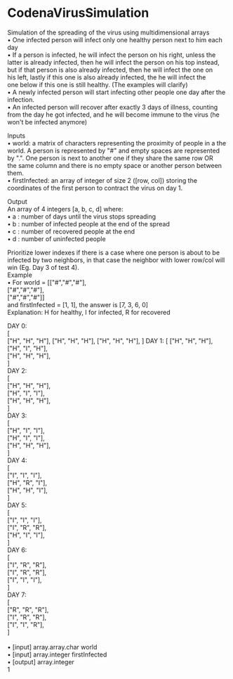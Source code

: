 # CodenaVirusSimulation
Simulation of the spreading of the virus using multidimensional arrays <br />
• One infected person will infect only one healthy person next to him each day <br />
• If a person is infected, he will infect the person on his right, unless the latter is already infected, then he will infect the person on his top instead, but if that person is also already infected, then he will infect the one on his left, lastly if this one is also already infected, the he will infect the one below if this one is still healthy. (The examples will clarify) <br />
• A newly infected person will start infecting other people one day after the infection. <br />
• An infected person will recover after exactly 3 days of illness, counting from the day he got infected, and he will become immune to the virus (he won't be infected anymore) <br />



Inputs <br />
• world: a matrix of characters representing the proximity of people in a the world. A person is represented by "#" and empty spaces are represented by ".". One person is next to another one if they share the same row OR the same column and there is no empty space or another person between them. <br />
• firstInfected: an array of integer of size 2 ([row, col]) storing the coordinates of the first person to contract the virus on day 1. <br />

Output <br />
An array of 4 integers [a, b, c, d] where: <br />
• a : number of days until the virus stops spreading <br />
• b : number of infected people at the end of the spread <br />
• c : number of recovered people at the end <br />
• d : number of uninfected people <br />
	
	
Prioritize lower indexes if there is a case where one person is about to be infected by two neighbors, in that case the neighbor with lower row/col will win (Eg. Day 3 of test 4). <br />
Example <br />
• For world = 
[["#","#","#"],  <br />
["#","#","#"],  <br />
["#","#","#"]] <br />
and firstInfected = [1, 1], the answer is [7, 3, 6, 0] <br />
Explanation: H for healthy, I for infected, R for recovered <br />

DAY 0: <br />
[ <br />
["H", "H", "H"],
["H", "H", "H"],
["H", "H", "H"],
]
DAY 1:
[
["H", "H", "H"], <br />
["H", "I", "H"], <br />
["H", "H", "H"], <br />
] <br />
DAY 2: <br />
[ <br />
["H", "H", "H"], <br />
["H", "I", "I"], <br />
["H", "H", "H"], <br />
] <br />
DAY 3: <br />
[ <br />
["H", "I", "I"], <br />
["H", "I", "I"], <br />
["H", "H", "H"], <br />
] <br />
DAY 4: <br />
[ <br />
["I", "I", "I"], <br />
["H", "R", "I"], <br />
["H", "H", "I"], <br />
] <br />
DAY 5: <br />
[ <br />
["I", "I", "I"], <br />
["I", "R", "R"], <br />
["H", "I", "I"], <br />
] <br />
DAY 6: <br />
[ <br />
["I", "R", "R"], <br />
["I", "R", "R"], <br />
["I", "I", "I"], <br />
] <br />
DAY 7: <br />
[ <br />
["R", "R", "R"], <br />
["I", "R", "R"], <br />
["I", "I", "R"], <br />
] <br />
 <br />
• [input] array.array.char world <br />
• [input] array.integer firstInfected <br />
• [output] array.integer <br />
1

